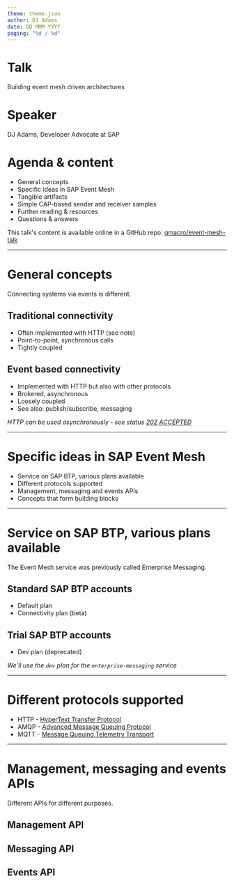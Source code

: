 ```yaml
---
theme: theme.json
author: DJ Adams
date: DD MMM YYYY
paging: "%d / %d"
---
```


# Talk

Building event mesh driven architectures

# Speaker

DJ Adams, Developer Advocate at SAP

# Agenda & content

* General concepts
* Specific ideas in SAP Event Mesh 
* Tangible artifacts
* Simple CAP-based sender and receiver samples
* Further reading & resources
* Questions & answers

This talk's content is available online in a GitHub repo: [qmacro/event-mesh-talk][repo]

[repo]: https://github.com/qmacro/event-mesh-talk/

---

# General concepts

Connecting systems via events is different.

## Traditional connectivity

* Often implemented with HTTP (see note)
* Point-to-point, synchronous calls
* Tightly coupled

## Event based connectivity

* Implemented with HTTP but also with other protocols
* Brokered, asynchronous
* Loosely coupled
* See also: publish/subscribe, messaging

_HTTP can be used asynchronously - see status [202 ACCEPTED](https://httpwg.org/specs/rfc9110.html#status.202)_

---

# Specific ideas in SAP Event Mesh 

* Service on SAP BTP, various plans available
* Different protocols supported
* Management, messaging and events APIs
* Concepts that form building blocks

---

# Service on SAP BTP, various plans available

The Event Mesh service was previously called Enterprise Messaging.

## Standard SAP BTP accounts

* Default plan
* Connectivity plan (beta)

## Trial SAP BTP accounts

* Dev plan (deprecated)

_We'll use the `dev` plan for the `enterprise-messaging` service_

---

# Different protocols supported

* HTTP - [HyperText Transfer Protocol][http]
* AMQP - [Advanced Message Queuing Protocol][amqp]
* MQTT - [Message Queuing Telemetry Transport][mqtt]

[http]: https://en.wikipedia.org/wiki/Hypertext_Transfer_Protocol
[amqp]: https://en.wikipedia.org/wiki/Advanced_Message_Queuing_Protocol
[mqtt]: https://en.wikipedia.org/wiki/MQTT

---

# Management, messaging and events APIs

Different APIs for different purposes.

## Management API

## Messaging API

## Events API

